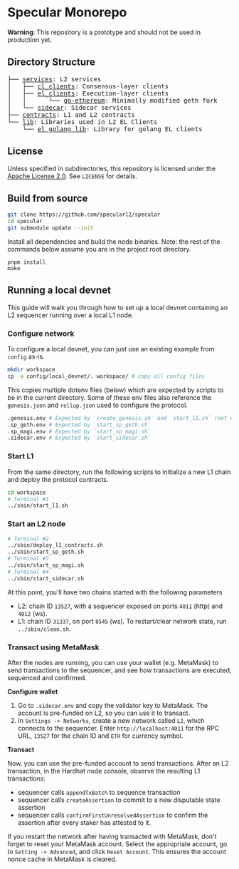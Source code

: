 # Specular Monorepo

**Warning**: This repository is a prototype and should not be used in production yet.

## Directory Structure

<pre>
├── <a href="./services/">services</a>: L2 services
│   ├── <a href="./services/cl_clients">cl_clients</a>: Consensus-layer clients
│   ├── <a href="./services/el_clients/">el_clients</a>: Execution-layer clients
│   │      └── <a href="./services/el_clients/go-ethereum/">go-ethereum</a>: Minimally modified geth fork
│   └── <a href="./services/sidecar/">sidecar</a>: Sidecar services
├── <a href="./contracts">contracts</a>: L1 and L2 contracts
└── <a href="./lib/">lib</a>: Libraries used in L2 EL Clients
    └── <a href="./lib/el_golang_lib/">el_golang_lib</a>: Library for golang EL clients
</pre>

## License

Unless specified in subdirectories, this repository is licensed under the [Apache License 2.0](https://www.apache.org/licenses/LICENSE-2.0). See `LICENSE` for details.

## Build from source
```sh
git clone https://github.com/specularl2/specular
cd specular
git submodule update --init
```

Install all dependencies and build the node binaries.
Note: the rest of the commands below assume you are in the project root directory.
```
pnpm install
make
```

## Running a local devnet

This guide will walk you through how to set up a local devnet containing an L2 sequencer running over a local L1 node.

### Configure network

To configure a local devnet, you can just use an existing example from `config` as-is.
```sh
mkdir workspace
cp -a config/local_devnet/. workspace/ # copy all config files
```

This copies multiple dotenv files (below) which are expected by scripts to be in the current directory.
Some of these env files also reference the `genesis.json` and `rollup.json` used to configure the protocol.
```sh
.genesis.env # Expected by `create_genesis.sh` and `start_l1.sh` (not necessary for existing chains)
.sp_geth.env # Expected by `start_sp_geth.sh`
.sp_magi.env # Expected by `start_sp_magi.sh`
.sidecar.env # Expected by `start_sidecar.sh`
```

### Start L1
From the same directory, run the following scripts to initialize a new L1 chain and deploy the protocol contracts.
```sh
cd workspace
# Terminal #1
../sbin/start_l1.sh
```

### Start an L2 node

```sh
# Terminal #2
../sbin/deploy_l1_contracts.sh
../sbin/start_sp_geth.sh
# Terminal #3
../sbin/start_sp_magi.sh
# Terminal #4
../sbin/start_sidecar.sh
```

At this point, you'll have two chains started with the following parameters
- L2: chain ID `13527`, with a sequencer exposed on ports `4011` (http) and `4012` (ws).
- L1: chain ID `31337`, on port `8545` (ws).
To restart/clear network state, run `../sbin/clean.sh`.

### Transact using MetaMask

After the nodes are running, you can use your wallet (e.g. MetaMask) to send transactions to the sequencer, and see how transactions are executed, sequenced and confirmed.

**Configure wallet**

1. Go to `.sidecar.env` and copy the validator key to MetaMask. The account is pre-funded on L2, so you can use it to transact.
2. In `Settings -> Networks`, create a new network called `L2`, which connects to the sequencer.
Enter `http://localhost:4011` for the RPC URL, `13527` for the chain ID and `ETH` for currency symbol.

**Transact**

Now, you can use the pre-funded account to send transactions.
After an L2 transaction, in the Hardhat node console, observe the resulting L1 transactions:
- sequencer calls `appendTxBatch` to sequence transaction
- sequencer calls `createAssertion` to commit to a new disputable state assertion
- sequencer calls `confirmFirstUnresolvedAssertion` to confirm the assertion after every staker has attested to it.

If you restart the network after having transacted with MetaMask, don't forget to reset your MetaMask account.
Select the appropriate account, go to `Setting -> Advanced`, and click `Reset Account`.
This ensures the account nonce cache in MetaMask is cleared.
